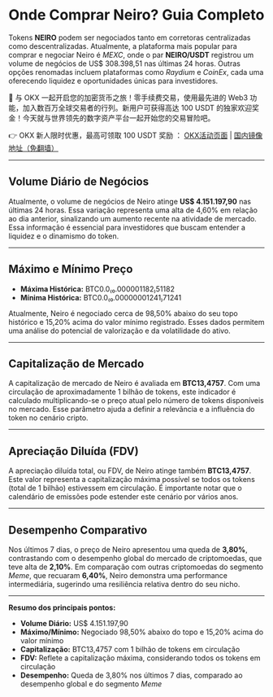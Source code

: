 # Onde Comprar Neiro? Guia Completo

Tokens **NEIRO** podem ser negociados tanto em corretoras centralizadas como descentralizadas. Atualmente, a plataforma mais popular para comprar e negociar Neiro é *MEXC*, onde o par **NEIRO/USDT** registrou um volume de negócios de US$ 308.398,51 nas últimas 24 horas. Outras opções renomadas incluem plataformas como *Raydium* e *CoinEx*, cada uma oferecendo liquidez e oportunidades únicas para investidores.

🚀 与 OKX 一起开启您的加密货币之旅！零手续费交易，使用最先进的 Web3 功能，加入数百万全球交易者的行列。新用户可获得高达 100 USDT 的独家欢迎奖金！今天就与世界领先的数字资产平台一起开始您的交易冒险吧。

👉 OKX 新人限时优惠，最高可领取 100 USDT 奖励 ： [OKX活动页面](https://bit.ly/OKXe) | [国内镜像地址（免翻墙）](https://bit.ly/okX)

---

## Volume Diário de Negócios

Atualmente, o volume de negócios de Neiro atinge **US$ 4.151.197,90** nas últimas 24 horas. Essa variação representa uma alta de 4,60% em relação ao dia anterior, sinalizando um aumento recente na atividade de mercado. Essa informação é essencial para investidores que buscam entender a liquidez e o dinamismo do token.

---

## Máximo e Mínimo Preço

- **Máxima Histórica:** BTC0.0₍₀.000001182₎51182  
- **Mínima Histórica:** BTC0.0₍₀.00000001241₎71241

Atualmente, Neiro é negociado cerca de 98,50% abaixo do seu topo histórico e 15,20% acima do valor mínimo registrado. Esses dados permitem uma análise do potencial de valorização e da volatilidade do ativo.

---

## Capitalização de Mercado

A capitalização de mercado de Neiro é avaliada em **BTC13,4757**. Com uma circulação de aproximadamente 1 bilhão de tokens, este indicador é calculado multiplicando-se o preço atual pelo número de tokens disponíveis no mercado. Esse parâmetro ajuda a definir a relevância e a influência do token no cenário cripto.

---

## Apreciação Diluída (FDV)

A apreciação diluída total, ou FDV, de Neiro atinge também **BTC13,4757**. Este valor representa a capitalização máxima possível se todos os tokens (total de 1 bilhão) estivessem em circulação. É importante notar que o calendário de emissões pode estender este cenário por vários anos.

---

## Desempenho Comparativo

Nos últimos 7 dias, o preço de Neiro apresentou uma queda de **3,80%**, contrastando com o desempenho global do mercado de criptomoedas, que teve alta de **2,10%**. Em comparação com outras criptomoedas do segmento *Meme*, que recuaram **6,40%**, Neiro demonstra uma performance intermediária, sugerindo uma resiliência relativa dentro do seu nicho.

---

**Resumo dos principais pontos:**
- **Volume Diário:** US$ 4.151.197,90  
- **Máximo/Mínimo:** Negociado 98,50% abaixo do topo e 15,20% acima do valor mínimo  
- **Capitalização:** BTC13,4757 com 1 bilhão de tokens em circulação  
- **FDV:** Reflete a capitalização máxima, considerando todos os tokens em circulação  
- **Desempenho:** Queda de 3,80% nos últimos 7 dias, comparado ao desempenho global e do segmento *Meme*